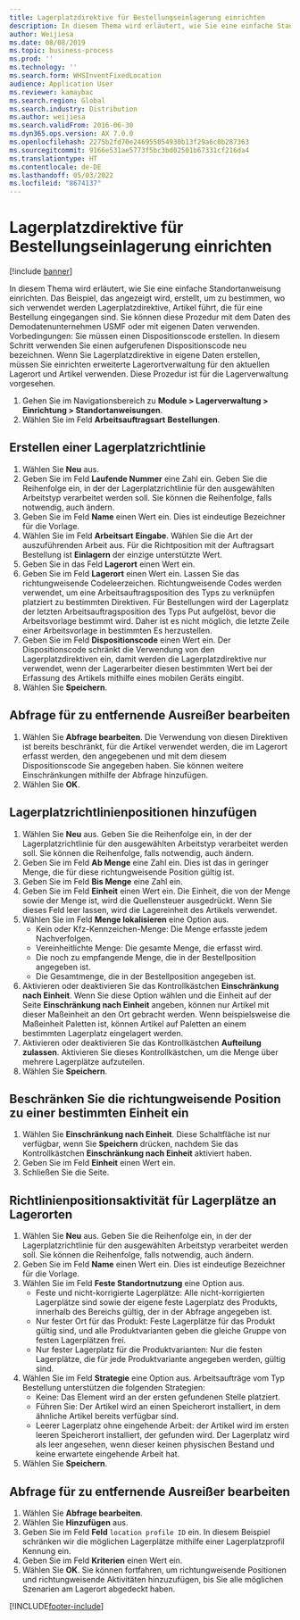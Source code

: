 ```yaml
---
title: Lagerplatzdirektive für Bestellungseinlagerung einrichten
description: In diesem Thema wird erläutert, wie Sie eine einfache Standortanweisung einrichten.
author: Weijiesa
ms.date: 08/08/2019
ms.topic: business-process
ms.prod: ''
ms.technology: ''
ms.search.form: WHSInventFixedLocation
audience: Application User
ms.reviewer: kamaybac
ms.search.region: Global
ms.search.industry: Distribution
ms.author: weijiesa
ms.search.validFrom: 2016-06-30
ms.dyn365.ops.version: AX 7.0.0
ms.openlocfilehash: 2275b2fd70e246955054930b13f29a6c0b287363
ms.sourcegitcommit: 9166e531ae5773f5bc3bd02501b67331cf216da4
ms.translationtype: HT
ms.contentlocale: de-DE
ms.lasthandoff: 05/03/2022
ms.locfileid: "8674137"
---
```

# <a name="set-up-a-location-directive-for-purchase-order-put-away"></a>Lagerplatzdirektive für Bestellungseinlagerung einrichten

[!include [banner](../../includes/banner.md)]

In diesem Thema wird erläutert, wie Sie eine einfache Standortanweisung einrichten. Das Beispiel, das angezeigt wird, erstellt, um zu bestimmen, wo sich verwendet werden Lagerplatzdirektive, Artikel führt, die für eine Bestellung eingegangen sind. Sie können diese Prozedur mit dem Daten des Demodatenunternehmen USMF oder mit eigenen Daten verwenden. Vorbedingungen: Sie müssen einen Dispositionscode erstellen. In diesem Schritt verwenden Sie einen aufgerufenen Dispositionscode neu bezeichnen. Wenn Sie Lagerplatzdirektive in eigene Daten erstellen, müssen Sie einrichten erweiterte Lagerortverwaltung für den aktuellen Lagerort und Artikel verwenden. Diese Prozedur ist für die Lagerverwaltung vorgesehen.

1. Gehen Sie im Navigationsbereich zu **Module > Lagerverwaltung > Einrichtung > Standortanweisungen**.
2. Wählen Sie im Feld **Arbeitsauftragsart** **Bestellungen**.

## <a name="create-a-location-directive-header"></a>Erstellen einer Lagerplatzrichtlinie
1. Wählen Sie **Neu** aus.
2. Geben Sie im Feld **Laufende Nummer** eine Zahl ein. Geben Sie die Reihenfolge ein, in der der Lagerplatzrichtlinie für den ausgewählten Arbeitstyp verarbeitet werden soll. Sie können die Reihenfolge, falls notwendig, auch ändern.  
3. Geben Sie im Feld **Name** einen Wert ein. Dies ist eindeutige Bezeichner für die Vorlage.  
4. Wählen Sie im Feld **Arbeitsart** **Eingabe**. Wählen Sie die Art der auszuführenden Arbeit aus. Für die Richtposition mit der Auftragsart Bestellung ist **Einlagern** der einzige unterstützte Wert.  
5. Geben Sie in das Feld **Lagerort** einen Wert ein.
6. Geben Sie im Feld **Lagerort** einen Wert ein. Lassen Sie das richtungweisende Codeleerzeichen.  Richtungweisende Codes werden verwendet, um eine Arbeitsauftragsposition des Typs zu verknüpfen platziert zu bestimmten Direktiven. Für Bestellungen wird der Lagerplatz der letzten Arbeitsauftragsposition des Typs Put aufgelöst, bevor die Arbeitsvorlage bestimmt wird. Daher ist es nicht möglich, die letzte Zeile einer Arbeitsvorlage in bestimmten Es herzustellen.   
7. Geben Sie im Feld **Dispositionscode** einen Wert ein. Der Dispositionscode schränkt die Verwendung von den Lagerplatzdirektiven ein, damit werden die Lagerplatzdirektive nur verwendet, wenn der Lagerarbeiter diesen bestimmten Wert bei der Erfassung des Artikels mithilfe eines mobilen Geräts eingibt.  
8. Wählen Sie **Speichern**.

## <a name="edit-the-query-for-directive"></a>Abfrage für zu entfernende Ausreißer bearbeiten
1. Wählen Sie **Abfrage bearbeiten**. Die Verwendung von diesen Direktiven ist bereits beschränkt, für die Artikel verwendet werden, die im Lagerort erfasst werden, den angegebenen und mit dem diesem Dispositionscode Sie angegeben haben. Sie können weitere Einschränkungen mithilfe der Abfrage hinzufügen.  
2. Wählen Sie **OK**.

## <a name="add-directive-lines"></a>Lagerplatzrichtlinienpositionen hinzufügen
1. Wählen Sie **Neu** aus. Geben Sie die Reihenfolge ein, in der der Lagerplatzrichtlinie für den ausgewählten Arbeitstyp verarbeitet werden soll. Sie können die Reihenfolge, falls notwendig, auch ändern.  
2. Geben Sie im Feld **Ab Menge** eine Zahl ein. Dies ist das in geringer Menge, die für diese richtungweisende Position gültig ist.  
3. Geben Sie im Feld **Bis Menge** eine Zahl ein.
4. Geben Sie im Feld **Einheit** einen Wert ein. Die Einheit, die von der Menge sowie der Menge ist, wird die Quellensteuer ausgedrückt. Wenn Sie dieses Feld leer lassen, wird die Lagereinheit des Artikels verwendet.  
5. Wählen Sie im Feld **Menge lokalisieren** eine Option aus.
    - Kein oder Kfz-Kennzeichen-Menge: Die Menge erfasste jedem Nachverfolgen.  
    - Vereinheitlichte Menge: Die gesamte Menge, die erfasst wird.  
    - Die noch zu empfangende Menge, die in der Bestellposition angegeben ist.  
    - Die Gesamtmenge, die in der Bestellposition angegeben ist.  
6. Aktivieren oder deaktivieren Sie das Kontrollkästchen **Einschränkung nach Einheit**. Wenn Sie diese Option wählen und die Einheit auf der Seite **Einschränkung nach Einheit** angeben, können nur Artikel mit dieser Maßeinheit an den Ort gebracht werden. Wenn beispielsweise die Maßeinheit Paletten ist, können Artikel auf Paletten an einem bestimmten Lagerplatz eingelagert werden.  
7. Aktivieren oder deaktivieren Sie das Kontrollkästchen **Aufteilung zulassen**. Aktivieren Sie dieses Kontrollkästchen, um die Menge über mehrere Lagerplätze aufzuteilen.  
8. Wählen Sie **Speichern**.

## <a name="restrict-the-directive-line-to-a-specific-unit"></a>Beschränken Sie die richtungweisende Position zu einer bestimmten Einheit ein
1. Wählen Sie **Einschränkung nach Einheit**. Diese Schaltfläche ist nur verfügbar, wenn Sie **Speichern** drücken, nachdem Sie das Kontrollkästchen **Einschränkung nach Einheit** aktiviert haben.  
2. Geben Sie im Feld **Einheit** einen Wert ein.
3. Schließen Sie die Seite.

## <a name="add-a-location-directive-action-line"></a>Richtlinienpositionsaktivität für Lagerplätze an Lagerorten
1. Wählen Sie **Neu** aus. Geben Sie die Reihenfolge ein, in der der Lagerplatzrichtlinie für den ausgewählten Arbeitstyp verarbeitet werden soll. Sie können die Reihenfolge, falls notwendig, auch ändern.  
2. Geben Sie im Feld **Name** einen Wert ein. Dies ist eindeutige Bezeichner für die Vorlage.  
3. Wählen Sie im Feld **Feste Standortnutzung** eine Option aus.
    - Feste und nicht-korrigierte Lagerplätze: Alle nicht-korrigierten Lagerplätze sind sowie der eigene feste Lagerplatz des Produkts, innerhalb des Bereichs gültig, der in der Abfrage angegeben ist.  
    - Nur fester Ort für das Produkt: Feste Lagerplätze für das Produkt gültig sind, und alle Produktvarianten geben die gleiche Gruppe von festen Lagerplätzen frei.  
    - Nur fester Lagerplatz für die Produktvarianten: Nur die festen Lagerplätze, die für jede Produktvariante angegeben werden, gültig sind.  
4. Wählen Sie im Feld **Strategie** eine Option aus. Arbeitsaufträge vom Typ Bestellung unterstützen die folgenden Strategien: 
    - Keine: Das Element wird an der ersten gefundenen Stelle platziert.  
    - Führen Sie: Der Artikel wird an einen Speicherort installiert, in dem ähnliche Artikel bereits verfügbar sind.  
    - Leerer Lagerplatz ohne eingehende Arbeit: der Artikel wird im ersten leeren Speicherort installiert, der gefunden wird. Der Lagerplatz wird als leer angesehen, wenn dieser keinen physischen Bestand und keine erwartete eingehende Arbeit hat.  
5. Wählen Sie **Speichern**.

## <a name="edit-the-query-for-directive-action-line"></a>Abfrage für zu entfernende Ausreißer bearbeiten
1. Wählen Sie **Abfrage bearbeiten**.
2. Wählen Sie **Hinzufügen** aus.
3. Geben Sie im Feld **Feld** `location profile ID` ein. In diesem Beispiel schränken wir die möglichen Lagerplätze mithilfe einer Lagerplatzprofil Kennung ein.  
4. Geben Sie im Feld **Kriterien** einen Wert ein.
5. Wählen Sie **OK**. Sie können fortfahren, um richtungweisende Positionen und richtungweisende Aktivitäten hinzuzufügen, bis Sie alle möglichen Szenarien am Lagerort abgedeckt haben.  



[!INCLUDE[footer-include](../../../includes/footer-banner.md)]